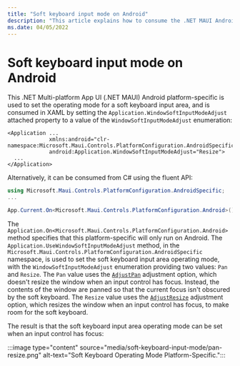 ```yaml
---
title: "Soft keyboard input mode on Android"
description: "This article explains how to consume the .NET MAUI Android platform-specific that sets the operating mode for a soft keyboard input area."
ms.date: 04/05/2022
---
```


# Soft keyboard input mode on Android

This .NET Multi-platform App UI (.NET MAUI) Android platform-specific is used to set the operating mode for a soft keyboard input area, and is consumed in XAML by setting the `Application.WindowSoftInputModeAdjust` attached property to a value of the `WindowSoftInputModeAdjust` enumeration:

```xaml
<Application ...
             xmlns:android="clr-namespace:Microsoft.Maui.Controls.PlatformConfiguration.AndroidSpecific;assembly=Microsoft.Maui.Controls"
             android:Application.WindowSoftInputModeAdjust="Resize">
  ...
</Application>
```

Alternatively, it can be consumed from C# using the fluent API:

```csharp
using Microsoft.Maui.Controls.PlatformConfiguration.AndroidSpecific;
...

App.Current.On<Microsoft.Maui.Controls.PlatformConfiguration.Android>().UseWindowSoftInputModeAdjust(WindowSoftInputModeAdjust.Resize);
```

The `Application.On<Microsoft.Maui.Controls.PlatformConfiguration.Android>` method specifies that this platform-specific will only run on Android. The `Application.UseWindowSoftInputModeAdjust` method, in the `Microsoft.Maui.Controls.PlatformConfiguration.AndroidSpecific` namespace, is used to set the soft keyboard input area operating mode, with the `WindowSoftInputModeAdjust` enumeration providing two values: `Pan` and `Resize`. The `Pan` value uses the [`AdjustPan`](xref:Android.Views.SoftInput.AdjustPan) adjustment option, which doesn't resize the window when an input control has focus. Instead, the contents of the window are panned so that the current focus isn't obscured by the soft keyboard. The `Resize` value uses the [`AdjustResize`](xref:Android.Views.SoftInput.AdjustResize) adjustment option, which resizes the window when an input control has focus, to make room for the soft keyboard.

The result is that the soft keyboard input area operating mode can be set when an input control has focus:

:::image type="content" source="media/soft-keyboard-input-mode/pan-resize.png" alt-text="Soft Keyboard Operating Mode Platform-Specific.":::
